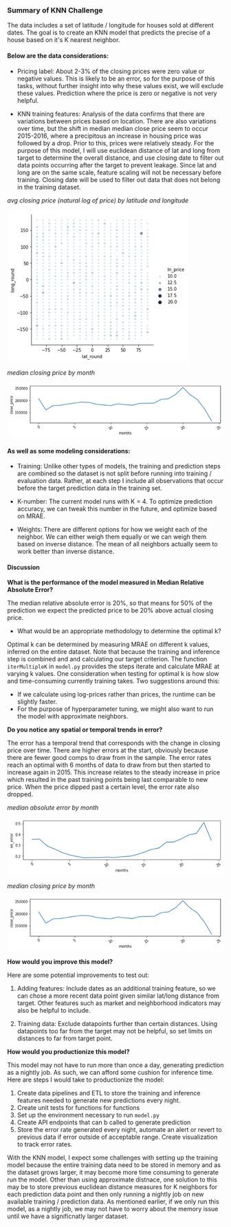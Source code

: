 ###  Summary of KNN Challenge


The data includes a set of latitude / longitude for houses sold at different dates.
The goal is to create an KNN model that predicts the precise of a house based on
it's K nearest neighbor.


#### Below are the data considerations:
* Pricing label: About 2-3% of the closing prices were zero value or negative values.
This is likely to be an error, so for the purpose of this tasks, without further insight
into why these values exist, we will exclude these values. Prediction where
the price is zero or negative is not very helpful.

* KNN training features: Analysis of the data confirms that there are variations
between prices based on location. There are also variations over time, but the
shift in median median close price seem to occur 2015-2016, where a precipitous
an increase in housing price was followed by a drop. Prior to this, prices were
relatively steady. For the purpose of this model, I will use euclidean distance
of lat and long from target to determine the overall distance, and use
closing date to filter out data points occurring after the target to prevent
leakage. Since lat and long are on the same scale, feature scaling will not be
necessary before training. Closing date will be used to filter out data that
does not belong in the training dataset.

_avg closing price (natural log of price) by latitude and longitude_

![Avg price by latitude and longitude](lat_long_viz.png)

_median closing price by month_

![Median price by month](price_by_month.png)


#### As well as some modeling considerations:
* Training: Unlike other types of models, the training and prediction steps are
combined  so the dataset is not split before running into training / evaluation
data. Rather, at each step I include all observations that occur before
the target prediction data in the training set.

* K-number: The current model runs with K = 4. To optimize prediction accuracy,
we can tweak this number in the future, and optimize based on MRAE.

* Weights: There are different options for how we weight each of the neighbor.
We can either weigh them equally or we can weigh them based on inverse distance.
The mean of all neighbors actually seem to work better than inverse distance.



#### Discussion

**What is the performance of the model measured in Median Relative Absolute Error?**

The median relative absolute error is 20%, so that means for 50% of the prediction
we expect the predicted price to be 20% above actual closing price.

* What would be an appropriate methodology to determine the optimal k?

Optimal k can be determined by measuring MRAE on different k values, inferred
on the entire dataset. Note that because the training and inference step
is combined and and calculating our target criterion. The function
`iterMultipleK` in `model.py` provides the steps iterate and calculate MRAE
at varying k values. One consideration when testing for optimal k is how slow
and time-consuming currently training takes. Two suggestions around this:

 * If we calculate using log-prices rather than prices,
     the runtime can be slightly faster.
 * For the purpose of hyperparameter tuning, we might also want to run the
     model with approximate neighbors.

**Do you notice any spatial or temporal trends in error?**

The error has a temporal trend that corresponds with the change in closing price
over time. There are higher errors at the start, obviously because there are
fewer good comps to draw from in the sample. The error rates reach an optimal
with 6 months of data to draw from but then started to increase again in 2015.
This increase relates to the steady increase in price which resulted in the
past training points being last comparable to new price. When the price
dipped past a certain level, the error rate also dropped.

_median absolute error by month_

![MRAE by month](err_by_month.png)

_median closing price by month_

![Median price by month](price_by_month.png)


**How would you improve this model?**

Here are some potential improvements to test out:
1. Adding features: Include dates as an additional training feature, so we can
chose a more recent data point given similar lat/long distance from target.
Other features such as market and neighborhood indicators may also be helpful
to include.

2. Training data: Exclude datapoints further than certain distances. Using
datapoints too far from the target may not be helpful, so set limits
on distances to far from target point.


**How would you productionize this model?**

This model may not have to run more than once a day, generating prediction
as a nightly job. As such, we can afford some cushion for inference time.
Here are steps I would take to productionize the model:
1. Create data pipelines and ETL to store the training and inference features
needed to generate new predictions every night.
2. Create unit tests for functions for functions
2. Set up the environment necessary to run `model.py`
4. Create API endpoints that can b called to generate prediction
5. Store the error rate generated every night, automate an alert or revert to
previous data if error outside of acceptable range. Create visualization to
track error rates.

With the KNN model, I expect some challenges with setting up the training
model because the entire training data need to be stored in memory
and as the dataset grows larger, it may become more time consuming to generate
run the model. Other than using approximate distnace, one solution to this may
be to store previous euclidean distance measures for K neighbors for each
prediction data point and then only running a nightly job on new available
training / prediction data. As mentioned earlier, if we only run this model,
as a nightly job, we may not have to worry about the memory issue until we have
a significnatly larger dataset.







